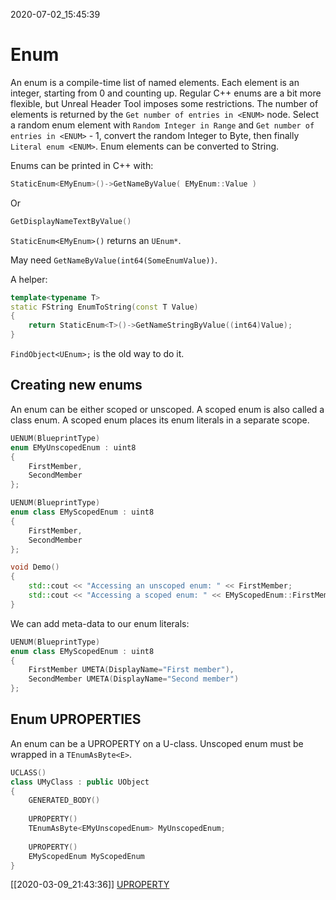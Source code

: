 2020-07-02_15:45:39

# Enum

An enum is a compile-time list of named elements.
Each element is an integer, starting from 0 and counting up.
Regular C++ enums are a bit more flexible, but Unreal Header Tool imposes some restrictions.
The number of elements is returned by the `Get number of entries in <ENUM>` node.
Select a random enum element with `Random Integer in Range` and `Get number of entries in <ENUM>` - 1, convert the random Integer to Byte, then finally `Literal enum <ENUM>`.
Enum elements can be converted to String. 


Enums can be printed in C++ with:

```c++
StaticEnum<EMyEnum>()->GetNameByValue( EMyEnum::Value )
```
Or
```c++
GetDisplayNameTextByValue()
```
`StaticEnum<EMyEnum>()` returns an `UEnum*`.

May need `GetNameByValue(int64(SomeEnumValue))`.

A helper:
```c++
template<typename T>
static FString EnumToString(const T Value)
{
	return StaticEnum<T>()->GetNameStringByValue((int64)Value);
}
```

`FindObject<UEnum>;` is the old way to do it.


## Creating new enums

An enum can be either scoped or unscoped.
A scoped enum is also called a class enum.
A scoped enum places its enum literals in a separate scope.

```cpp
UENUM(BlueprintType)
enum EMyUnscopedEnum : uint8
{
    FirstMember,
    SecondMember
};

UENUM(BlueprintType)
enum class EMyScopedEnum : uint8
{
    FirstMember,
    SecondMember
};

void Demo()
{
    std::cout << "Accessing an unscoped enum: " << FirstMember;
    std::cout << "Accessing a scoped enum: " << EMyScopedEnum::FirstMember;
}
```
We can add meta-data to our enum literals:
```cpp
UENUM(BlueprintType)
enum class EMyScopedEnum : uint8
{
    FirstMember UMETA(DisplayName="First member"),
    SecondMember UMETA(DisplayName="Second member")
};
```


## Enum UPROPERTIES

An enum can be a UPROPERTY on a U-class.
Unscoped enum must be wrapped in a `TEnumAsByte<E>`.

```cpp
UCLASS()
class UMyClass : public UObject
{
    GENERATED_BODY()
    
    UPROPERTY()
    TEnumAsByte<EMyUnscopedEnum> MyUnscopedEnum;
    
    UPROPERTY()
    EMyScopedEnum MyScopedEnum
}
```

[[2020-03-09_21:43:36]] [UPROPERTY](./UPROPERTY.md)   

